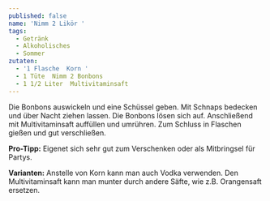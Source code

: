 ```yaml
---
published: false
name: 'Nimm 2 Likör '
tags:
  - Getränk
  - Alkoholisches
  - Sommer
zutaten:
  - '1 Flasche  Korn '
  - 1 Tüte  Nimm 2 Bonbons
  - 1 1/2 Liter  Multivitaminsaft
---
```

Die Bonbons auswickeln und eine Schüssel geben. Mit Schnaps bedecken und über Nacht ziehen lassen. Die Bonbons lösen sich auf. Anschließend mit Multivitaminsaft auffüllen und umrühren. Zum Schluss in Flaschen gießen und gut verschließen.

**Pro-Tipp:** Eigenet sich sehr gut zum Verschenken oder als Mitbringsel für Partys.


**Varianten:** Anstelle von Korn kann man auch Vodka verwenden. Den Multivitaminsaft kann man munter durch andere Säfte, wie z.B. Orangensaft ersetzen. 